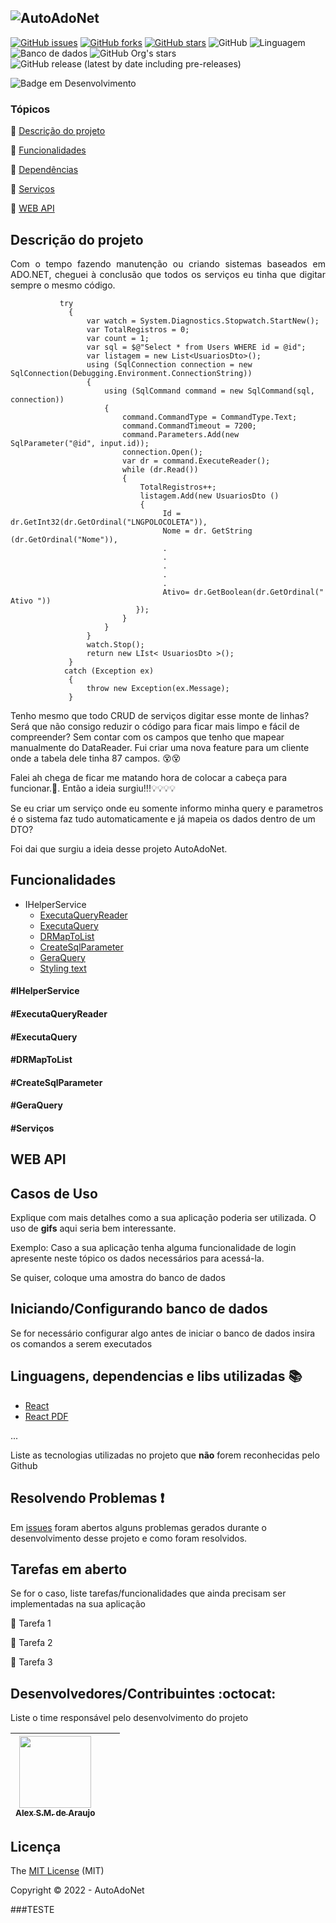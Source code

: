 ![AutoAdoNet](https://user-images.githubusercontent.com/18741973/159269539-678ac171-cf1a-4272-ac90-c779eef9b158.png)
---
[![GitHub issues](https://img.shields.io/github/issues/uareke/AutoAdoNet-)](https://github.com/uareke/AutoAdoNet-/issues)
[![GitHub forks](https://img.shields.io/github/forks/uareke/AutoAdoNet-)](https://github.com/uareke/AutoAdoNet-/network)
[![GitHub stars](https://img.shields.io/github/stars/uareke/AutoAdoNet-)](https://github.com/uareke/AutoAdoNet-/stargazers)
![GitHub](https://img.shields.io/github/license/uareke/AutoAdoNet)
![Linguagem](https://img.shields.io/static/v1?label=ASP.NET&message=Core%205.0&color=gren)
![Banco de dados](https://img.shields.io/static/v1?label=DataBase&message=MSSQL%20Server&color=gren)
![GitHub Org's stars](https://img.shields.io/github/stars/uareke/AutoAdoNet-?style=social)
![GitHub release (latest by date including pre-releases)](https://img.shields.io/github/v/release/uareke/AutoAdoNet-?include_prereleases)


![Badge em Desenvolvimento](http://img.shields.io/static/v1?label=STATUS&message=EM%20DESENVOLVIMENTO/EVOLUÇÃO&color=GREEN&style=for-the-badge)



### Tópicos 

:small_blue_diamond: [Descrição do projeto](#descrição-do-projeto)

:small_blue_diamond: [Funcionalidades](#funcionalidades)

:small_blue_diamond: [Dependências](#dependências)

:small_blue_diamond: [Serviços](#serviços)

:small_blue_diamond: [WEB API](#web-api)


## Descrição do projeto 

<p align="justify">
Com o tempo fazendo manutenção ou criando sistemas baseados em ADO.NET, cheguei à conclusão que todos os serviços eu tinha que digitar sempre o mesmo código.  

``` 
           try 
             { 
                 var watch = System.Diagnostics.Stopwatch.StartNew(); 
                 var TotalRegistros = 0; 
                 var count = 1; 
                 var sql = $@"Select * from Users WHERE id = @id"; 
                 var listagem = new List<UsuariosDto>(); 
                 using (SqlConnection connection = new SqlConnection(Debugging.Environment.ConnectionString)) 
                 { 
                     using (SqlCommand command = new SqlCommand(sql, connection)) 
                     { 
                         command.CommandType = CommandType.Text; 
                         command.CommandTimeout = 7200; 
                         command.Parameters.Add(new SqlParameter("@id", input.id)); 
                         connection.Open(); 
                         var dr = command.ExecuteReader(); 
                         while (dr.Read()) 
                         { 
                             TotalRegistros++; 
                             listagem.Add(new UsuariosDto () 
                             { 
                                  Id = dr.GetInt32(dr.GetOrdinal("LNGPOLOCOLETA")), 
                                  Nome = dr. GetString (dr.GetOrdinal("Nome")), 
                                  . 
                                  . 
                                  . 
                                  . 
                                  . 
                                  Ativo= dr.GetBoolean(dr.GetOrdinal(" Ativo ")) 
                            }); 
                         } 
                     } 
                 } 
                 watch.Stop(); 
                 return new LIst< UsuariosDto >(); 
             } 
            catch (Exception ex) 
             { 
                 throw new Exception(ex.Message); 
             } 
``` 
Tenho mesmo que todo CRUD de serviços digitar esse monte de linhas? Será que não consigo reduzir o código para ficar mais limpo e fácil de compreender? Sem contar com os campos que tenho que mapear manualmente do DataReader. Fui criar uma nova feature para um cliente onde a tabela dele tinha 87 campos. :dizzy_face::dizzy_face:
  
 Falei ah chega de ficar me matando hora de colocar a cabeça para funcionar.:exploding_head:.
  Então a ideia surgiu!!!:bulb::bulb::bulb::bulb:
  
  Se eu criar um serviço onde eu somente informo minha query e parametros é o sistema faz tudo automaticamente e já mapeia os dados dentro de um DTO?
  
  Foi dai que surgiu a ideia desse projeto AutoAdoNet.
  
</p>

## Funcionalidades
* IHelperService
    * [ExecutaQueryReader](#executaQueryReader)
    * [ExecutaQuery](#executaQueryReader)           
    * [DRMapToList](#executaQueryReader)
    * [CreateSqlParameter](#executaQueryReader)
    * [GeraQuery](#executaQueryReader)
    * [Styling text](#Styling-text)           
           
           
<h4> #IHelperService </h4>
           
<h4> #ExecutaQueryReader</h4>
           
<h4> #ExecutaQuery</h4> 

<h4> #DRMapToList</h4>

<h4> #CreateSqlParameter</h4>
           
<h4> #GeraQuery</h4>
           
<h4> #Serviços</h4>


## WEB API



## Casos de Uso

Explique com mais detalhes como a sua aplicação poderia ser utilizada. O uso de **gifs** aqui seria bem interessante. 

Exemplo: Caso a sua aplicação tenha alguma funcionalidade de login apresente neste tópico os dados necessários para acessá-la.


Se quiser, coloque uma amostra do banco de dados 

## Iniciando/Configurando banco de dados

Se for necessário configurar algo antes de iniciar o banco de dados insira os comandos a serem executados 

## Linguagens, dependencias e libs utilizadas :books:

- [React](https://pt-br.reactjs.org/docs/create-a-new-react-app.html)
- [React PDF](https://react-pdf.org/)

...

Liste as tecnologias utilizadas no projeto que **não** forem reconhecidas pelo Github 

## Resolvendo Problemas :exclamation:

Em [issues]() foram abertos alguns problemas gerados durante o desenvolvimento desse projeto e como foram resolvidos. 

## Tarefas em aberto

Se for o caso, liste tarefas/funcionalidades que ainda precisam ser implementadas na sua aplicação

:memo: Tarefa 1 

:memo: Tarefa 2 

:memo: Tarefa 3 

## Desenvolvedores/Contribuintes :octocat:

Liste o time responsável pelo desenvolvimento do projeto

| [<img src="https://avatars.githubusercontent.com/u/18741973?s=400&u=85f4ce3e928db7a1bb4f16942c3c95c788cf239b&v=4" width=115><br><sub>Alex S.M. de Araujo</sub>](https://github.com/uareke) | | |
| :---: | :---: | :---: 




## Licença 

The [MIT License](https://github.com/uareke/AutoAdoNet/blob/main/LICENSE) (MIT)

Copyright :copyright: 2022 - AutoAdoNet


























































###TESTE
